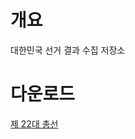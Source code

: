 # 개요
대한민국 선거 결과 수집 저장소

# 다운로드
[제 22대 총선](https://github.com/youhogeon/election-result/archive/refs/heads/main.zip)